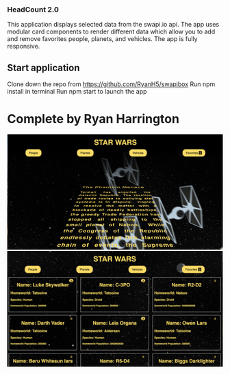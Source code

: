 ### HeadCount 2.0
This application displays selected data from the swapi.io api. The app uses modular card components to render different data which allow you to add and remove favorites people, planets, and vehicles. The app is fully responsive.

## Start application
Clone down the repo from https://github.com/RyanH5/swapibox
Run npm install in terminal
Run npm start to launch the app
# Complete by Ryan Harrington

<img src="https://github.com/RyanH5/swapibox/blob/master/Screen%20Shot%202018-07-09%20at%207.17.45%20AM.png" />
<img src="https://github.com/RyanH5/swapibox/blob/master/Screen%20Shot%202018-07-09%20at%207.18.18%20AM.png" />

